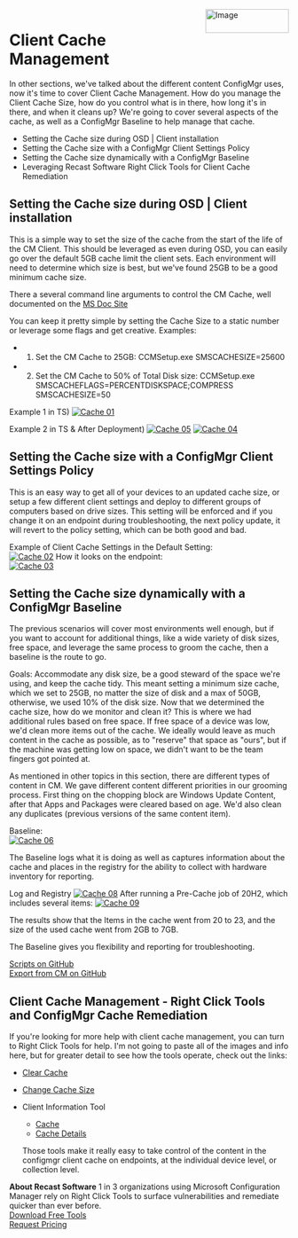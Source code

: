 <img style="float: right;" src="https://docs.recastsoftware.com/media/Recast-Logo-Dark_Horizontal_nav.png"  alt="Image" height="43" width="150">

# Client Cache Management

In other sections, we've talked about the different content ConfigMgr uses, now it's time to cover Client Cache Management.  How do you manage the Client Cache Size, how do you control what is in there, how long it's in there, and when it cleans up?  We're going to cover several aspects of the cache, as well as a ConfigMgr Baseline to help manage that cache.

- Setting the Cache size during OSD | Client installation
- Setting the Cache size with a ConfigMgr Client Settings Policy
- Setting the Cache size dynamically with a ConfigMgr Baseline
- Leveraging Recast Software Right Click Tools for Client Cache Remediation

## Setting the Cache size during OSD | Client installation

This is a simple way to set the size of the cache from the start of the life of the CM Client.  This should be leveraged as even during OSD, you can easily go over the default 5GB cache limit the client sets.  Each environment will need to determine which size is best, but we've found 25GB to be a good minimum cache size.

There a several command line arguments to control the CM Cache, well documented on the [MS Doc Site](https://docs.microsoft.com/en-us/mem/configmgr/core/clients/deploy/about-client-installation-properties#values-for-the-smscacheflags-property)

You can keep it pretty simple by setting the Cache Size to a static number  or leverage some flags and get creative.
Examples:

- 1) Set the CM Cache to 25GB: CCMSetup.exe SMSCACHESIZE=25600
- 2) Set the CM Cache to 50% of Total Disk size: CCMSetup.exe SMSCACHEFLAGS=PERCENTDISKSPACE;COMPRESS SMSCACHESIZE=50

Example 1 in TS)
[![Cache 01](media/Cache01.png)](media/Cache01.png)

Example 2 in TS & After Deployment)
[![Cache 05](media/Cache05.png)](media/Cache05.png)
[![Cache 04](media/Cache04.png)](media/Cache04.png)

## Setting the Cache size with a ConfigMgr Client Settings Policy

This is an easy way to get all of your devices to an updated cache size, or setup a few different client settings and deploy to different groups of computers based on drive sizes.  This setting will be enforced and if you change it on an endpoint during troubleshooting, the next policy update, it will revert to the policy setting, which can be both good and bad.

Example of Client Cache Settings in the Default Setting:  
[![Cache 02](media/Cache02.png)](media/Cache02.png)
How it looks on the endpoint:  
[![Cache 03](media/Cache03.png)](media/Cache03.png)

## Setting the Cache size dynamically with a ConfigMgr Baseline

The previous scenarios will cover most environments well enough, but if you want to account for additional things, like a wide variety of disk sizes, free space, and leverage the same process to groom the cache, then a baseline is the route to go.

Goals:  Accommodate any disk size, be a good steward of the space we're using, and keep the cache tidy.  This meant setting a minimum size cache, which we set to 25GB, no matter the size of disk and a max of 50GB, otherwise, we used 10% of the disk size.
Now that we determined the cache size, how do we monitor and clean it?  This is where we had additional rules based on free space.  If free space of a device was low, we'd clean more items out of the cache.  We ideally would leave as much content in the cache as possible, as to "reserve" that space as "ours", but if the machine was getting low on space, we didn't want to be the team fingers got pointed at.

As mentioned in other topics in this section, there are different types of content in CM.  We gave different content different priorities in our grooming process. First thing on the chopping block are Windows Update Content, after that Apps and Packages were cleared based on age.  We'd also clean any duplicates (previous versions of the same content item).

Baseline:  
[![Cache 06](media/Cache06.png)](media/Cache06.png)

The Baseline logs what it is doing as well as captures information about the cache and places in the registry for the ability to collect with hardware inventory for reporting.

Log and Registry
[![Cache 08](media/Cache08.png)](media/Cache08.png)
After running a Pre-Cache job of 20H2, which includes several items:
[![Cache 09](media/Cache09.png)](media/Cache09.png)

The results show that the Items in the cache went from 20 to 23, and the size of the used cache went from 2GB to 7GB.

The Baseline gives you flexibility and reporting for troubleshooting.

[Scripts on GitHub](https://github.com/gwblok/garytown/tree/master/ConfigMgr/Baselines)  
[Export from CM on GitHub](https://github.com/gwblok/garytown/blob/master/ConfigMgr/Baselines/Active%20Cache%20Management.cab)

## Client Cache Management - Right Click Tools and ConfigMgr Cache Remediation  

If you're looking for more help with client cache management, you can turn to Right Click Tools for help.  I'm not going to paste all of the images and info here, but for greater detail to see how the tools operate, check out the links:

- [Clear Cache](https://docs.recastsoftware.com/features/Device_Management/Client_Tools_on_Collection/Clear_Client_Cache/index.html?q=Clear%20Cache)
- [Change Cache Size](https://docs.recastsoftware.com/features/Device_Management/Client_Tools_on_Collection/Change_Cache_Size/index.html?q=Clear%20Cache)
- Client Information Tool
  - [Cache](https://docs.recastsoftware.com/features/Device-Management/Client-Tools/Client_Information/index.html?q=client%20information#cache)
  - [Cache Details](https://docs.recastsoftware.com/features/Device-Management/Client-Tools/Client_Information/index.html?q=client%20information#cache-details)

  Those tools make it really easy to take control of the content in the configmgr client cache on endpoints, at the individual device level, or collection level.

**About Recast Software**
1 in 3 organizations using Microsoft Configuration Manager rely on Right Click Tools to surface vulnerabilities and remediate quicker than ever before.  
[Download Free Tools](https://www.recastsoftware.com/?utm_source=cmdocs&utm_medium=referral&utm_campaign=cmdocs#formarea)  
[Request Pricing](https://www.recastsoftware.com/pricing?utm_source=cmdocs&utm_medium=referral&utm_campaign=cmdocs)
